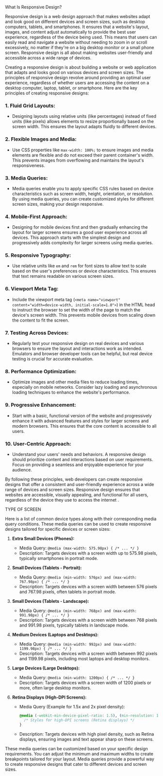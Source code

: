 What Is Responsive Design?

Responsive design is a web design approach that makes websites adapt and look good on different devices and screen sizes, such as desktop computers, tablets, and smartphones. It ensures that a website's layout, images, and content adjust automatically to provide the best user experience, regardless of the device being used. This means that users can easily read and navigate a website without needing to zoom in or scroll excessively, no matter if they're on a big desktop monitor or a small phone screen. Responsive design is all about making websites user-friendly and accessible across a wide range of devices.

Creating a responsive design is about building a website or web application that adapts and looks good on various devices and screen sizes. The principles of responsive design revolve around providing an optimal user experience, regardless of whether users are accessing the content on a desktop computer, laptop, tablet, or smartphone. Here are the key principles of creating responsive designs:

### 1. **Fluid Grid Layouts:**
   - Designing layouts using relative units (like percentages) instead of fixed units (like pixels) allows elements to resize proportionally based on the screen width. This ensures the layout adapts fluidly to different devices.

### 2. **Flexible Images and Media:**
   - Use CSS properties like `max-width: 100%;` to ensure images and media elements are flexible and do not exceed their parent container's width. This prevents images from overflowing and maintains the layout's responsiveness.

### 3. **Media Queries:**
   - Media queries enable you to apply specific CSS rules based on device characteristics such as screen width, height, orientation, or resolution. By using media queries, you can create customized styles for different screen sizes, making your design responsive.

### 4. **Mobile-First Approach:**
   - Designing for mobile devices first and then gradually enhancing the layout for larger screens ensures a good user experience across all devices. This approach starts with the simplest design and progressively adds complexity for larger screens using media queries.

### 5. **Responsive Typography:**
   - Use relative units like `em` and `rem` for font sizes to allow text to scale based on the user's preferences or device characteristics. This ensures that text remains readable on various screen sizes.

### 6. **Viewport Meta Tag:**
   - Include the viewport meta tag (`<meta name="viewport" content="width=device-width, initial-scale=1.0">`) in the HTML head to instruct the browser to set the width of the page to match the device's screen width. This prevents mobile devices from scaling down the content to fit the screen.

### 7. **Testing Across Devices:**
   - Regularly test your responsive design on real devices and various browsers to ensure the layout and interactions work as intended. Emulators and browser developer tools can be helpful, but real device testing is crucial for accurate evaluation.

### 8. **Performance Optimization:**
   - Optimize images and other media files to reduce loading times, especially on mobile networks. Consider lazy loading and asynchronous loading techniques to enhance the website's performance.

### 9. **Progressive Enhancement:**
   - Start with a basic, functional version of the website and progressively enhance it with advanced features and styles for larger screens and modern browsers. This ensures that the core content is accessible to all users.

### 10. **User-Centric Approach:**
   - Understand your users' needs and behaviors. A responsive design should prioritize content and interactions based on user requirements. Focus on providing a seamless and enjoyable experience for your audience.

By following these principles, web developers can create responsive designs that offer a consistent and user-friendly experience across a wide range of devices and screen sizes. Responsive design ensures that websites are accessible, visually appealing, and functional for all users, regardless of the device they use to access the internet
.

TYPE OF SCREEN 

 Here is a list of common device types along with their corresponding media query conditions. These media queries can be used to create responsive designs tailored for specific devices or screen sizes:

1. **Extra Small Devices (Phones):**
   - Media Query: `@media (max-width: 575.98px) { /* ... */ }`
   - Description: Targets devices with a screen width up to 575.98 pixels, typically smartphones in portrait mode.

2. **Small Devices (Tablets - Portrait):**
   - Media Query: `@media (min-width: 576px) and (max-width: 767.98px) { /* ... */ }`
   - Description: Targets devices with a screen width between 576 pixels and 767.98 pixels, often tablets in portrait mode.

3. **Small Devices (Tablets - Landscape):**
   - Media Query: `@media (min-width: 768px) and (max-width: 991.98px) { /* ... */ }`
   - Description: Targets devices with a screen width between 768 pixels and 991.98 pixels, typically tablets in landscape mode.

4. **Medium Devices (Laptops and Desktops):**
   - Media Query: `@media (min-width: 992px) and (max-width: 1199.98px) { /* ... */ }`
   - Description: Targets devices with a screen width between 992 pixels and 1199.98 pixels, including most laptops and desktop monitors.

5. **Large Devices (Large Desktops):**
   - Media Query: `@media (min-width: 1200px) { /* ... */ }`
   - Description: Targets devices with a screen width of 1200 pixels or more, often large desktop monitors.

6. **Retina Displays (High-DPI Screens):**
   - Media Query (Example for 1.5x and 2x pixel density):
     ```css
     @media (-webkit-min-device-pixel-ratio: 1.5), (min-resolution: 144dpi) {
       /* Styles for high-DPI screens (Retina displays) */
     }
     ```
   - Description: Targets devices with high pixel density, such as Retina displays, ensuring images and text appear sharp on these screens.

These media queries can be customized based on your specific design requirements. You can adjust the minimum and maximum widths to create breakpoints tailored for your layout. Media queries provide a powerful way to create responsive designs that cater to different devices and screen sizes.